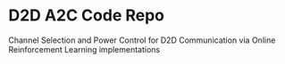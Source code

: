 # D2D A2C Code Repo
Channel Selection and Power Control for D2D Communication via Online Reinforcement Learning implementations


